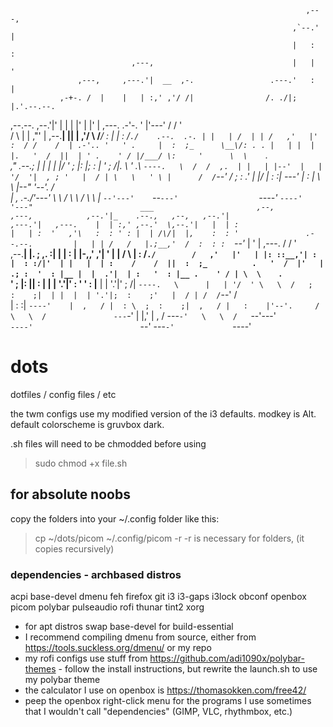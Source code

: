                                                                       ,---,          
                                                                   ,`--.' |          
                                                                   |   :  :          
                               ,---,                               |   |  '          
                   ,---,     ,---.'|  __  ,-.                 .---.'   :  |          
               ,-+-. /  |    |   | :,' ,'/ /|                /. ./|;   |.'.--.--.    
   ,--.--.    ,--.'|'   |    |   | |'  | |' | ,---.       .-'-. ' |'---' /  /    '   
  /       \  |   |  ,"' |  ,--.__| ||  |   ,'/     \     /___/ \: |     |  :  /`./   
 .--.  .-. | |   | /  | | /   ,'   |'  :  / /    /  | .-'.. '   ' .     |  :  ;_     
  \__\/: . . |   | |  | |.   '  /  ||  | ' .    ' / |/___/ \:     '      \  \    `.  
  ," .--.; | |   | |  |/ '   ; |:  |;  : | '   ;   /|.   \  ' .\          `----.   \ 
 /  /  ,.  | |   | |--'  |   | '/  '|  , ; '   |  / | \   \   ' \ |      /  /`--'  / 
;  :   .'   \|   |/      |   :    :| ---'  |   :    |  \   \  |--"      '--'.     /  
|  ,     .-./'---'        \   \  /          \   \  /    \   \ |           `--'---'   
 `--`---'                  `----'            `----'      '---"                       
                         ___                       ,--,                              
      ,---,            ,--.'|_    .--.,   ,--,   ,--.'|                              
    ,---.'|   ,---.    |  | :,' ,--.'  \,--.'|   |  | :                              
    |   | :  '   ,'\   :  : ' : |  | /\/|  |,    :  : '               .--.--.        
    |   | | /   /   |.;__,'  /  :  : :  `--'_    |  ' |      ,---.   /  /    '       
  ,--.__| |.   ; ,. :|  |   |   :  | |-,,' ,'|   '  | |     /     \ |  :  /`./       
 /   ,'   |'   | |: ::__,'| :   |  : :/|'  | |   |  | :    /    /  ||  :  ;_         
.   '  /  |'   | .; :  '  : |__ |  |  .'|  | :   '  : |__ .    ' / | \  \    `.      
'   ; |:  ||   :    |  |  | '.'|'  : '  '  : |__ |  | '.'|'   ;   /|  `----.   \     
|   | '/  ' \   \  /   ;  :    ;|  | |  |  | '.'|;  :    ;'   |  / | /  /`--'  /     
|   :    :|  `----'    |  ,   / |  : \  ;  :    ;|  ,   / |   :    |'--'.     /      
 \   \  /               ---`-'  |  |,'  |  ,   /  ---`-'   \   \  /   `--'---'       
  `----'                        `--'     ---`-'             `----'                   
                                                                                    
# dots
dotfiles / config files / etc

the twm configs use my modified version of the i3 defaults.
modkey is Alt. default colorscheme is gruvbox dark.

.sh files will need to be chmodded before using
> sudo chmod +x file.sh

## for absolute noobs
copy the folders into your ~/.config folder like this:
> cp ~/dots/picom ~/.config/picom -r
-r is necessary for folders, (it copies recursively)

### dependencies - archbased distros
acpi
base-devel
dmenu
feh
firefox
git
i3
i3-gaps
i3lock
obconf
openbox
picom
polybar
pulseaudio
rofi
thunar
tint2
xorg
* for apt distros swap base-devel for build-essential
* I recommend compiling dmenu from source, either from https://tools.suckless.org/dmenu/ or my repo
* my rofi configs use stuff from https://github.com/adi1090x/polybar-themes - follow the install instructions, but rewrite the launch.sh to use my polybar theme
* the calculator I use on openbox is https://thomasokken.com/free42/
* peep the openbox right-click menu for the programs I use sometimes that I wouldn't call "dependencies" (GIMP, VLC, rhythmbox, etc.)

